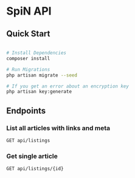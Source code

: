 # SpiN API



## Quick Start

``` bash

# Install Dependencies
composer install

# Run Migrations
php artisan migrate --seed

# If you get an error about an encryption key
php artisan key:generate
```

## Endpoints

### List all articles with links and meta
``` bash
GET api/listings
```
### Get single article
``` bash
GET api/listings/{id}
```